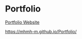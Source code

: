 # Portfolio
[Portfolio Website](https://mhmh-m.github.io/Portfolio/)

https://mhmh-m.github.io/Portfolio/
